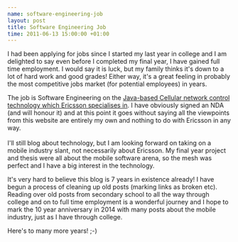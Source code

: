 ```yaml
--- 
name: software-engineering-job
layout: post
title: Software Engineering Job
time: 2011-06-13 15:00:00 +01:00
---
```

I had been applying for jobs since I started my last year in college 
and I am delighted to say even before I completed my final year, I 
have gained full time employment. I would say it is luck, but my family 
thinks it's down to a lot of hard work and good grades! Either way, it's 
a great feeling in probably the most competitive jobs market (for potential 
employees) in years.

The job is Software Engineering on the [Java-based Cellular network control 
technology which Ericsson specialises in][OSSRC]. I have obviously signed an 
NDA (and will honour it) and at this point it goes without saying all the 
viewpoints from this website are entirely my own and nothing to do with 
Ericsson in any way.<br /><br />I'll still blog about technology, but I am 
looking forward on taking on a mobile industry slant, not necessarily about 
Ericsson. My final year project and thesis were all about the mobile software 
arena, so the mesh was perfect and I have a big interest in the technology.

It's very hard to believe this blog is 7 years in existence already! I have 
begun a process of cleaning up old posts (marking links as broken etc). Reading 
over old posts from secondary school to all the way through college and on to 
full time employment is a wonderful journey and I hope to mark the 10 year anniversary 
in 2014 with many posts about the mobile industry, just as I have through college.

Here's to many more years! ;-)

[OSSRC]: http://www.ericsson.com/hr/services/competence/course_umts/LZU-108_6863_en.pdf